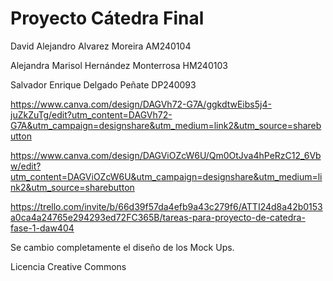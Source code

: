 # Proyecto Cátedra Final 
David Alejandro Alvarez Moreira AM240104

Alejandra Marisol Hernández Monterrosa HM240103

Salvador Enrique Delgado Peñate DP240093

https://www.canva.com/design/DAGVh72-G7A/ggkdtwEibs5j4-juZkZuTg/edit?utm_content=DAGVh72-G7A&utm_campaign=designshare&utm_medium=link2&utm_source=sharebutton

https://www.canva.com/design/DAGViOZcW6U/Qm0OtJva4hPeRzC12_6Vbw/edit?utm_content=DAGViOZcW6U&utm_campaign=designshare&utm_medium=link2&utm_source=sharebutton

https://trello.com/invite/b/66d39f57da4efb9a43c279f6/ATTI24d8a42b0153a0ca4a24765e294293ed72FC365B/tareas-para-proyecto-de-catedra-fase-1-daw404

Se cambio completamente el diseño de los Mock Ups. 

Licencia Creative Commons 
